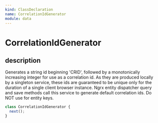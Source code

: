 ```yaml
---
kind: ClassDeclaration
name: CorrelationIdGenerator
module: data
---
```


# CorrelationIdGenerator

## description

Generates a string id beginning 'CRID',
followed by a monotonically increasing integer for use as a correlation id.
As they are produced locally by a singleton service,
these ids are guaranteed to be unique only
for the duration of a single client browser instance.
Ngrx entity dispatcher query and save methods call this service to generate default correlation ids.
Do NOT use for entity keys.

```ts
class CorrelationIdGenerator {
  next();
}
```
